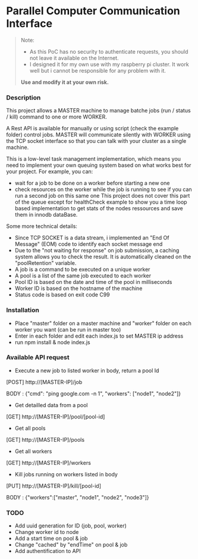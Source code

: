 # Parallel Computer Communication Interface

> Note:
> - As this PoC has no security to authenticate requests, you should not leave it available on the Internet.
> - I designed it for my own use with my raspberry pi cluster. It work well but i cannot be responsible for any problem with it.
> 
> **Use and modify it at your own risk.**

### Description

This project allows a MASTER machine to manage batche jobs (run / status / kill) command to one or more WORKER.

A Rest API is available for manually or using script (check the example folder) control jobs.
MASTER will communicate silently with WORKER using the TCP socket interface so that you can talk with your cluster as a single machine.

This is a low-level task management implementation, which means you need to implement your own queuing system based on what works best for your project. For example, you can:
- wait for a job to be done on a worker before starting a new one
- check resources on the worker while the job is running to see if you can run a second job on this same one
This project does not cover this part of the queue except for healthCheck example to show you a time loop based implementation to get stats of the nodes ressources and save them in innodb dataBase.

Some more technical details:

- Since TCP SOCKET is a data stream, i implemented an "End Of Message" (EOM) code to identify each socket message end
- Due to the "not waiting for response" on job submission, a caching system allows you to check the result. It is automatically cleaned on the "poolRetention" variable.
- A job is a command to be executed on a unique worker
- A pool is a list of the same job executed to each worker
- Pool ID is based on the date and time of the pool in milliseconds
- Worker ID is based on the hostname of the machine
- Status code is based on exit code C99

### Installation
- Place "master" folder on a master machine and "worker" folder on each worker you want (can be run in master too)
- Enter in each folder and edit each index.js to set MASTER ip address
- run npm install & node index.js


### Available API request

- Execute a new job to listed worker in body, return a pool Id

[POST] http://[MASTER-IP]/job 

BODY : {"cmd": "ping google.com -n 1", "workers": ["node1", "node2"]}

- Get detailled data from a pool

[GET] http://[MASTER-IP]/pool/[pool-id]

- Get all pools

[GET] http://[MASTER-IP]/pools

- Get all workers

[GET] http://[MASTER-IP]/workers

- Kill jobs running on workers listed in body

[PUT] http://[MASTER-IP]/kill/[pool-id]

BODY : {"workers":["master", "node1", "node2", "node3"]}

### TODO

- Add uuid generation for ID (job, pool, worker) 
- Change worker id to node
- Add a start time on pool & job
- Change "cached" by "endTime" on pool & job
- Add authentification to API
